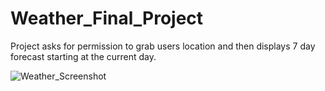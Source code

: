 # Weather_Final_Project

Project asks for permission to grab users location and then displays 7 day forecast starting at the current day.

![Weather_Screenshot](https://user-images.githubusercontent.com/77972370/145312920-62bfabdf-8ca6-486d-bd32-c946764f184b.png)



